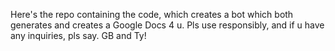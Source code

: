 Here's the repo containing the code, which creates a bot which both generates and creates a Google Docs 4 u. Pls use responsibly, and if u have any inquiries, pls say. GB and Ty!
